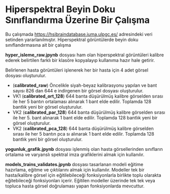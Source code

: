 # Hiperspektral Beyin Doku Sınıflandırma Üzerine Bir Çalışma
Bu çalışmada https://hsibraindatabase.iuma.ulpgc.es/ adresindeki veri setinden yararlanılmıştır.
Hiperspektral görüntülerde beyin doku sınıflandırmasına ait bir çalışma
  
  **hyper_isleme_raw.jpynb** dosyası ham olan hiperspektral görüntüleri kalibre ederek belirtilen farklı bir klasöre kopyalayıp kullanıma hazır hale getirir.
    
  Belirlenen hasta görüntüleri işlenerek her bir hasta için 4 adet görsel dosyası oluşturulur.
  
  - (**calibrated_raw**) Öncelikle siyah-beyaz kalibrasyonu yapılan ve bant sayısı 826 dan 644 e indirgenen bir görsel dosyası oluşturulur.
  - VK1 (**calibrated_ort_128**) 644 banta düşürülmüş kalibre görselden sırası ile her 5 bantın ortalaması alınarak 1 bant elde edilir. Toplamda 128 bantlık yeni bir görsel oluşturulur.
  - VK2 (**calibrated_par_128**) 644 banta düşürülmüş kalibre görselden sırası ile her 5. bant alınarak 1 bant elde edilir. Toplamda 128 bantlık yeni bir görsel oluşturulur.
  - VK2 (**calibrated_pca_128**) 644 banta düşürülmüş kalibre görselden sırası ile her 5 bantın pca sı alınarak 1 bant elde edilir. Toplamda 128 bantlık yeni bir görsel oluşturulur.
  
**yogunluk_grafik.jpynb** dosyası işlenmiş olan hasta görsellerinden sınıfların ortalama ve varyanslı spektral imza grafiklerini almak için kullanılır.

**models_trains_validates.jpynb** dosyası tasarlanan modeli eğitime hazırlama, eğitme ve çıktılarını almak için kullanılır. Modeller tek bir hasta/kalibre görsel için eğitilebileceği fonksiyonlarla birlikte toplu olarakta eğitebileceği fonksiyonları içerir. Eğitilen modeller üzerinde tek tek veya topluca hasta görsel doğrulaması yapan fonksiyonlarda mevcuttur.
